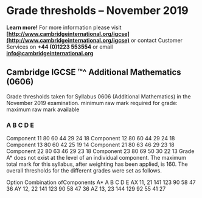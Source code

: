 # Grade thresholds – November 2019 

**Learn more!** For more information please visit **[http://www.cambridgeinternational.org/igcse](http://www.cambridgeinternational.org/igcse)** or contact Customer Services on **+44 (0)1223 553554** or email **info@cambridgeinternational.org** 

## Cambridge IGCSE ™^ Additional Mathematics (0606) 

 Grade thresholds taken for Syllabus 0606 (Additional Mathematics) in the November 2019 examination. minimum raw mark required for grade: maximum raw mark available 

### A B C D E 

 Component 11 80 60 44 29 24 18 Component 12 80 60 44 29 24 18 Component 13 80 60 42 25 19 14 Component 21 80 63 46 29 23 18 Component 22 80 63 46 29 23 18 Component 23 80 69 50 30 22 13 Grade A* does not exist at the level of an individual component. The maximum total mark for this syllabus, after weighting has been applied, is 160. The overall thresholds for the different grades were set as follows. 

 Option Combination ofComponents A* A B C D E AX 11, 21 141 123 90 58 47 36 AY 12, 22 141 123 90 58 47 36 AZ 13, 23 144 129 92 55 41 27 



